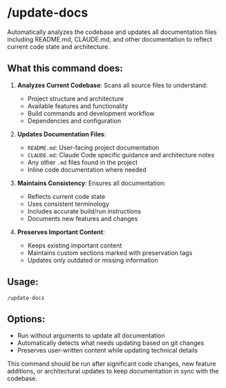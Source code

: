 # /update-docs

Automatically analyzes the codebase and updates all documentation files including README.md, CLAUDE.md, and other documentation to reflect current code state and architecture.

## What this command does:

1. **Analyzes Current Codebase**: Scans all source files to understand:
   - Project structure and architecture
   - Available features and functionality
   - Build commands and development workflow
   - Dependencies and configuration

2. **Updates Documentation Files**:
   - `README.md`: User-facing project documentation
   - `CLAUDE.md`: Claude Code specific guidance and architecture notes
   - Any other `.md` files found in the project
   - Inline code documentation where needed

3. **Maintains Consistency**: Ensures all documentation:
   - Reflects current code state
   - Uses consistent terminology
   - Includes accurate build/run instructions
   - Documents new features and changes

4. **Preserves Important Content**: 
   - Keeps existing important content
   - Maintains custom sections marked with preservation tags
   - Updates only outdated or missing information

## Usage:
```
/update-docs
```

## Options:
- Run without arguments to update all documentation
- Automatically detects what needs updating based on git changes
- Preserves user-written content while updating technical details

This command should be run after significant code changes, new feature additions, or architectural updates to keep documentation in sync with the codebase.